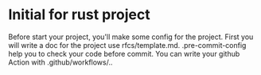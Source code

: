 # Initial for rust project
Before start your project, you'll make some config for the project.
First you will write a doc for the project use rfcs/template.md.
.pre-commit-config help you to check your code before commit.
You can write your github Action with .github/workflows/..
